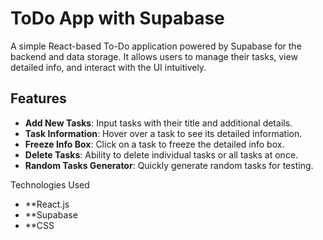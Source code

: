 # ToDo App with Supabase

A simple React-based To-Do application powered by Supabase for the backend and data storage. It allows users to manage their tasks, view detailed info, and interact with the UI intuitively.

## Features

- **Add New Tasks**: Input tasks with their title and additional details.
- **Task Information**: Hover over a task to see its detailed information.
- **Freeze Info Box**: Click on a task to freeze the detailed info box.
- **Delete Tasks**: Ability to delete individual tasks or all tasks at once.
- **Random Tasks Generator**: Quickly generate random tasks for testing.


Technologies Used
- **React.js
- **Supabase
- **CSS
